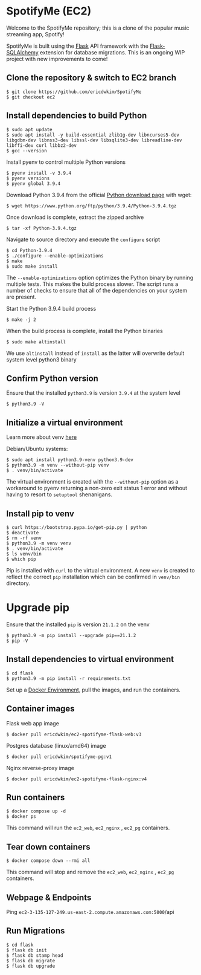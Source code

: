 # SpotifyMe (EC2)

Welcome to the SpotifyMe repository; this is a clone of the popular music streaming app, Spotify!

SpotifyMe is built using the [Flask](https://flask.palletsprojects.com/en/2.0.x/) API framework with the [Flask-SQLAlchemy](https://flask-sqlalchemy.palletsprojects.com/en/2.x/) extension for database migrations. This is an ongoing WIP project with new improvements to come! 

## Clone the repository & switch to EC2 branch

```
$ git clone https://github.com/ericdwkim/SpotifyMe
$ git checkout ec2
```

## Install dependencies to build Python
```
$ sudo apt update
$ sudo apt install -y build-essential zlib1g-dev libncurses5-dev libgdbm-dev libnss3-dev libssl-dev libsqlite3-dev libreadline-dev libffi-dev curl libbz2-dev
$ gcc --version 
```

Install pyenv to control multiple Python versions

```
$ pyenv install -v 3.9.4
$ pyenv versions
$ pyenv global 3.9.4
```

Download Python 3.9.4 from the official [Python download page](https://www.python.org/downloads/source/) with wget:

`$ wget https://www.python.org/ftp/python/3.9.4/Python-3.9.4.tgz`

Once download is complete, extract the zipped archive

`$ tar -xf Python-3.9.4.tgz`

Navigate to source directory and execute the `configure` script

```
$ cd Python-3.9.4
$ ./configure --enable-optimizations
$ make
$ sudo make install
```
The `--enable-optimizations` option optimizes the Python binary by running multiple tests. This makes the build process slower. The script runs a number of checks to ensure that all of the dependencies on your system are present.

Start the Python 3.9.4 build process

`$ make -j 2`

When the build process is complete, install the Python binaries

`$ sudo make altinstall`

We use `altinstall` instead of `install` as the latter will overwrite default system level python3 binary

## Confirm Python version

Ensure that the installed `python3.9` is version `3.9.4` at the system level

`$ python3.9 -V`

## Initialize a virtual environment

Learn more about venv [here](https://docs.python.org/3/library/venv.html#creating-virtual-environments) 

Debian/Ubuntu systems:

```
$ sudo apt install python3.9-venv python3.9-dev
$ python3.9 -m venv --without-pip venv
$ . venv/bin/activate
```
The virtual environment is created with the `--without-pip` option as a workaround to pyenv returning a non-zero exit status 1 error and without having to resort to `setuptool` shenanigans.

## Install pip to venv
```
$ curl https://bootstrap.pypa.io/get-pip.py | python
$ deactivate
$ rm -rf venv
$ python3.9 -m venv venv
$ . venv/bin/activate
$ ls venv/bin
$ which pip
```
Pip is installed with `curl` to the virtual environment. A new `venv` is created to reflect the correct `pip` installation which can be confirmed in `venv/bin` directory. 

# Upgrade pip  

Ensure that the installed `pip` is version `21.1.2` on the venv
```
$ python3.9 -m pip install --upgrade pip==21.1.2
$ pip -V
```

## Install dependencies to virtual environment

```
$ cd flask
$ python3.9 -m pip install -r requirements.txt
```

Set up a [Docker Environment](https://docs.docker.com/engine/), pull the images, and run the containers.

## Container images

Flask web app image

`$ docker pull ericdwkim/ec2-spotifyme-flask-web:v3`

Postgres database (linux/amd64) image

`$ docker pull ericdwkim/spotifyme-pg:v1`

Nginx reverse-proxy image

`$ docker pull ericdwkim/ec2-spotifyme-flask-nginx:v4`

## Run containers

```
$ docker compose up -d
$ docker ps 
```
This command will run the `ec2_web`, `ec2_nginx` , `ec2_pg` containers. 

## Tear down containers

`$ docker compose down --rmi all`

This command will stop and remove the `ec2_web`, `ec2_nginx` , `ec2_pg` containers. 

## Webpage & Endpoints

Ping `ec2-3-135-127-249.us-east-2.compute.amazonaws.com:5000`/api 

## Run Migrations


```
$ cd flask
$ flask db init
$ flask db stamp head
$ flask db migrate
$ flask db upgrade
```

